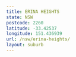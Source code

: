 ```yaml
---
title: ERINA HEIGHTS
state: NSW
postcode: 2260
latitude: -33.42537
longitude: 151.436939
url: /nsw/erina-heights/
layout: suburb
---
```

